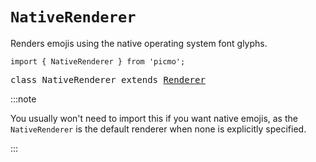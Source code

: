 # `NativeRenderer`

Renders emojis using the native operating system font glyphs.

```
import { NativeRenderer } from 'picmo';
```

<pre>
class NativeRenderer extends <a href="renderer">Renderer</a>
</pre>

:::note

You usually won't need to import this if you want native emojis, as the `NativeRenderer` is the default renderer when none is explicitly specified.

:::
